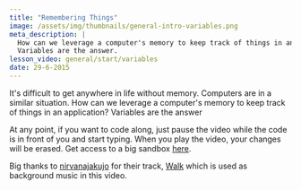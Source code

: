 ```yaml
---
title: "Remembering Things"
image: /assets/img/thumbnails/general-intro-variables.png
meta_description: |
  How can we leverage a computer's memory to keep track of things in an application?
  Variables are the answer.
lesson_video: general/start/variables
date: 29-6-2015
---
```

It's difficult to get anywhere in life without memory. Computers are in a similar situation.
How can we leverage a computer's memory to keep track of things in an application?
Variables are the answer

At any point, if you want to code along, just pause the video while the code is in front of you
and start typing. When you play the video, your changes will be erased. Get access to a big
sandbox <a href="/sandbox/" target="_blank">here</a>.

Big thanks to <a href="https://soundcloud.com/nirvanajakujo" target="_blank">nirvanajakujo</a>
for their track, <a href="https://soundcloud.com/nirvanajakujo/walk" target="_blank">Walk</a>
which is used as background music in this video.
